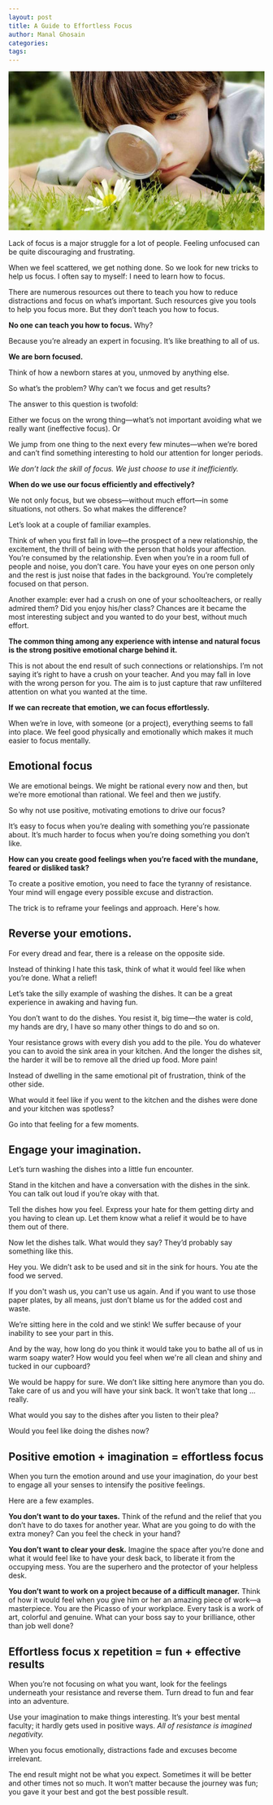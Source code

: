 ```yaml
---
layout: post
title: A Guide to Effortless Focus
author: Manal Ghosain
categories:
tags:
---
```


![Focus and magnifying glass](/images/focusing.jpg)

Lack of focus is a major struggle for a lot of people. Feeling unfocused can be quite discouraging and frustrating.

When we feel scattered, we get nothing done. So we look for new tricks to help us focus. I often say to myself: I need to learn how to focus.

There are numerous resources out there to teach you how to reduce distractions and focus on what’s important. Such resources give you tools to help you focus more. But they don’t teach you how to focus.

**No one can teach you how to focus.** Why? 

Because you’re already an expert in focusing. It’s like breathing to all of us. 

**We are born focused.** 

Think of how a newborn stares at you, unmoved by anything else.

So what’s the problem? Why can’t we focus and get results?

The answer to this question is twofold:

Either we focus on the wrong thing—what’s not important avoiding what we really want (ineffective focus). Or

We jump from one thing to the next every few minutes—when we’re bored and can’t find something interesting to hold our attention for longer periods.

*We don’t lack the skill of focus. We just choose to use it inefficiently.*

**When do we use our focus efficiently and effectively?**

We not only focus, but we obsess—without much effort—in some situations, not others. So what makes the difference?

Let’s look at a couple of familiar examples.

Think of when you first fall in love—the prospect of a new relationship, the excitement, the thrill of being with the person that holds your affection. You’re consumed by the relationship. Even when you’re in a room full of people and noise, you don’t care. You have your eyes on one person only and the rest is just noise that fades in the background. You’re completely focused on that person.

Another example: ever had a crush on one of your schoolteachers, or really admired them? Did you enjoy his/her class? Chances are it became the most interesting subject and you wanted to do your best, without much effort.

**The common thing among any experience with intense and natural focus is the strong positive emotional charge behind it.** 

This is not about the end result of such connections or relationships. I’m not saying it’s right to have a crush on your teacher. And you may fall in love with the wrong person for you. The aim is to just capture that raw unfiltered attention on what you wanted at the time. 

**If we can recreate that emotion, we can focus effortlessly.**

When we’re in love, with someone (or a project), everything seems to fall into place. We feel good physically and emotionally which makes it much easier to focus mentally. 

## Emotional focus

We are emotional beings. We might be rational every now and then, but we’re more emotional than rational. We feel and then we justify. 

So why not use positive, motivating emotions to drive our focus? 

It’s easy to focus when you’re dealing with something you’re passionate about. It’s much harder to focus when you’re doing something you don’t like. 

**How can you create good feelings when you’re faced with the mundane, feared or disliked task?** 

To create a positive emotion, you need to face the tyranny of resistance. Your mind will engage every possible excuse and distraction. 

The trick is to reframe your feelings and approach. Here's how. 

## Reverse your emotions.

For every dread and fear, there is a release on the opposite side.

Instead of thinking I hate this task, think of what it would feel like when you’re done. What a relief!

Let’s take the silly example of washing the dishes. It can be a great experience in awaking and having fun.

You don’t want to do the dishes. You resist it, big time—the water is cold, my hands are dry, I have so many other things to do and so on.

Your resistance grows with every dish you add to the pile. You do whatever you can to avoid the sink area in your kitchen. And the longer the dishes sit, the harder it will be to remove all the dried up food. More pain!

Instead of dwelling in the same emotional pit of frustration, think of the other side.

What would it feel like if you went to the kitchen and the dishes were done and your kitchen was spotless?

Go into that feeling for a few moments.

## Engage your imagination.

Let’s turn washing the dishes into a little fun encounter.

Stand in the kitchen and have a conversation with the dishes in the sink. You can talk out loud if you’re okay with that.

Tell the dishes how you feel. Express your hate for them getting dirty and you having to clean up. Let them know what a relief it would be to have them out of there.

Now let the dishes talk. What would they say? They’d probably say something like this.

Hey you. We didn’t ask to be used and sit in the sink for hours. You ate the food we served. 

If you don't wash us, you can't use us again. And if you want to use those paper plates, by all means, just don’t blame us for the added cost and waste.

We’re sitting here in the cold and we stink! We suffer because of your inability to see your part in this. 

And by the way, how long do you think it would take you to bathe all of us in warm soapy water? How would you feel when we're all clean and shiny and tucked in our cupboard? 

We would be happy for sure. We don’t like sitting here anymore than you do. Take care of us and you will have your sink back. It won’t take that long … really.

What would you say to the dishes after you listen to their plea? 

Would you feel like doing the dishes now? 

## Positive emotion + imagination = effortless focus

When you turn the emotion around and use your imagination, do your best to engage all your senses to intensify the positive feelings. 

Here are a few examples. 

**You don’t want to do your taxes.** Think of the refund and the relief that you don’t have to do taxes for another year. What are you going to do with the extra money? Can you feel the check in your hand? 

**You don’t want to clear your desk.** Imagine the space after you’re done and what it would feel like to have your desk back, to liberate it from the occupying mess. You are the superhero and the protector of your helpless desk. 

**You don’t want to work on a project because of a difficult manager.** Think of how it would feel when you give him or her an amazing piece of work—a masterpiece. You are the Picasso of your workplace. Every task is a work of art, colorful and genuine. What can your boss say to your brilliance, other than job well done? 

## **Effortless focus x repetition = fun + effective results**

When you’re not focusing on what you want, look for the feelings underneath your resistance and reverse them. Turn dread to fun and fear into an adventure.

Use your imagination to make things interesting. It’s your best mental faculty; it hardly gets used in positive ways. *All of resistance is imagined negativity.*

When you focus emotionally, distractions fade and excuses become irrelevant.

The end result might not be what you expect. Sometimes it will be better and other times not so much. It won’t matter because the journey was fun; you gave it your best and got the best possible result.